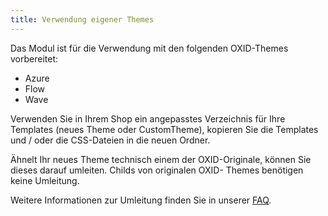 ```yaml
---
title: Verwendung eigener Themes
---
```


Das Modul ist für die Verwendung mit den folgenden OXID-Themes vorbereitet:

* Azure
* Flow
* Wave

Verwenden Sie in Ihrem Shop ein angepasstes Verzeichnis für Ihre Templates (neues Theme oder CustomTheme), kopieren Sie die Templates  und / oder die CSS-Dateien in die neuen Ordner. 

Ähnelt Ihr neues Theme technisch einem der OXID-Originale, können Sie dieses darauf umleiten. Childs von originalen OXID- Themes benötigen keine Umleitung.

Weitere Informationen zur Umleitung finden Sie in unserer [FAQ](https://faq.d3data.de/oxid-eshop/module-oxid-eshop/anpassungen/template-bloecke-dem-eigenen-theme-zuordnen/).